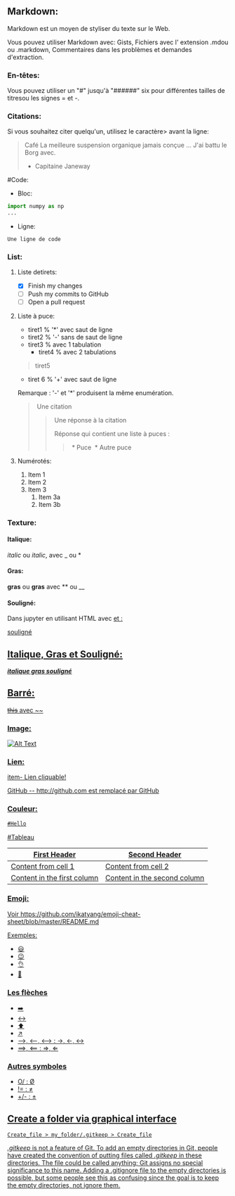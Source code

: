 ## Markdown:

Markdown est un moyen de styliser du texte sur le Web.

Vous pouvez utiliser Markdown avec: Gists, Fichiers avec l' extension .mdou ou .markdown, Commentaires dans les problèmes et demandes d'extraction.

### En-têtes:

Vous pouvez utiliser un "#" jusqu'à "######" six pour différentes tailles de titresou les signes = et -.

### Citations:

Si vous souhaitez citer quelqu'un, utilisez le caractère> avant la ligne:

> Café La meilleure suspension organique jamais conçue ... J'ai battu le Borg avec.
> - Capitaine Janeway

#Code:

* Bloc: 

```python
import numpy as np
...
```

* Ligne:

`Une ligne de code`

### List:

1. Liste detirets:

	- [x] Finish my changes
	- [ ] Push my commits to GitHub
	- [ ] Open a pull request

1. Liste à puce:

	* tiret1 % '*' avec saut de ligne
	- tiret2 % '-' sans de saut de ligne
	- tiret3 % avec 1 tabulation
		- tiret4 % avec 2 tabulations
	> tiret5
	+ tiret 6 % '+' avec saut de ligne

	Remarque : '-' et '*' produisent la même enumération.

	> Une citation
	>> Une réponse à la citation
	>>
	>> Réponse qui contient une liste à puces :
	>>> * Puce
	>>> * Autre puce

1. Numérotés:

	1. Item 1
	1. Item 2
	1. Item 3
		1. Item 3a
		1. Item 3b

### Texture:

#### Italique:

_italic_ ou *italic*, avec _ ou *

#### Gras:

 **gras** ou __gras__ avec ** ou __

#### Souligné:

Dans jupyter en utilisant HTML avec <u> et <u/>:

<u>souligné</u>

## Italique, Gras et Souligné:

__***italique gras souligné***__

## Barré:

~~this~~ avec ~~

### Image:

![Alt Text](url)

### Lien:

[item](URL)-  Lien cliquable!

[GitHub](http://github.com) -- http://github.com est remplacé par GitHub

### Couleur:

```Markdown
#Hello
```
#Tableau

First Header | Second Header
------------ | -------------
Content from cell 1 | Content from cell 2
Content in the first column | Content in the second column

### Emoji:

Voir https://github.com/ikatyang/emoji-cheat-sheet/blob/master/README.md

Exemples:

* :smiley:
* :wink:
* :ok_hand:
* :thinking:

### Les flèches

+ :arrow_right:
+ :left_right_arrow:
+ :arrow_up:
+ :arrow_upper_right:
+ -->, <--, <--> : →, ←, ↔
+ ==>, <== : ⇒, ⇐

### Autres symboles

+ O/ : Ø
+ != : ≠
+ +/- : ±

## Create a folder via graphical interface

`Create_file > my_folder/.gitkeep > Create_file`

*.gitkeep* is not a feature of Git. To add an empty directories in Git, people have created the convention of putting files called *.gitkeep* in these directories. 
The file could be called anything; Git assigns no special significance to this name.
Adding a .gitignore file to the empty directories is possible, but some people see this as confusing since the goal is to keep the empty directories, not ignore them.
